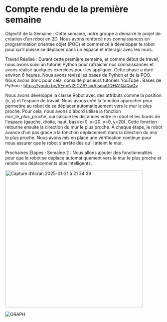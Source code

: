 # Compte rendu  de la première semaine


Objectif de la Semaine : 
Cette semaine, notre groupe a démarré le projet de création d’un robot en 2D. Nous avons renforcé nos connaissances en programmation orientée objet (POO) et commencé à développer le robot pour qu’il puisse se déplacer dans un espace et interagir avec les murs.

Travail Réalisé :
 Durant cette première semaine, et comme début de travail, nous avons suivi un tutoriel Python pour rafraîchir nos connaissances et avons réalisé quelques exercices pour les appliquer. Cette phase a duré environ 6 heures. Nous avons révisé les bases de Python et de la POO. Nous avons donc pour cela, consulté plusieurs tutoriels YouTube :
Bases de Python : https://youtu.be/5EnpNI2iCZA?si=AIsmaDQHA1QJQaQv

 Nous avons développé la classe Robot avec des attributs comme la position (x, y) et l’espace de travail. Nous avons créé la fonction approcher pour permettre au robot de se déplacer automatiquement vers le mur le plus proche. Pour cela, nous avons d'abord utilisé la fonction mur_le_plus_proche, qui calcule les distances entre le robot et les bords de l'espace (gauche, droite, haut, bas)(x=0, x=20, y=0, y=20). Cette fonction retourne ensuite la direction du mur le plus proche.
À chaque étape, le robot avance d'un pas grace a la fonction deplacement dans la direction du mur le plus proche. Nous avons mis en place une vérification continue pour nous assurer que le robot s'arrête dès qu'il atteint le mur.
 


Prochaines Étapes : 
Semaine 2 : Nous allons ajouter des fonctionnalités pour que le robot se déplace automatiquement vers le mur le plus proche et rendre ses déplacements plus intelligents.






<img width="440" alt="Capture d’écran 2025-01-21 à 21 34 39" src="https://github.com/user-attachments/assets/3abec95b-8505-4bfe-8db1-cfd978cca532" />

![GRAPH](https://github.com/user-attachments/assets/93f97d73-6dfb-42a5-8a2c-6ec2c6e990ee)


